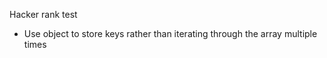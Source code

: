 Hacker rank test

* Use object to store keys rather than iterating through the array multiple times
